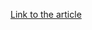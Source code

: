 [Link to the article](https://thehackernews.com/2025/03/researchers-uncover-46-critical-flaws.html)
